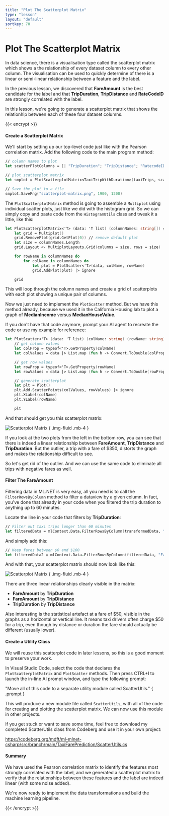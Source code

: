 ```yaml
---
title: "Plot The Scatterplot Matrix"
type: "lesson"
layout: "default"
sortkey: 70
---
```


# Plot The Scatterplot Matrix

In data science, there is a visualisation type called the scatterplot matrix which shows a the relationship of every dataset column to every other column. The visualisation can be used to quickly determine of there is a linear or semi-linear relationship between a feature and the label. 

In the previous lesson, we discovered that **FareAmount** is the best candidate for the label and that **TripDuration**, **TripDistance** and **RateCodeID** are strongly correlated with the label.

In this lesson, we're going to generate a scatterplot matrix that shows the relationhip between each of these four dataset columns. 

{{< encrypt >}}

#### Create a Scatterplot Matrix

We'll start by setting up our top-level code just like with the Pearson correlation matrix. Add the following code to the main program method:

```fsharp
// column names to plot
let scatterPlotColumns = [| "TripDuration"; "TripDistance"; "RatecodeID"; "FareAmount" |]

// plot scatterplot matrix
let smplot = PlotScatterplotMatrix<TaxiTripWithDuration>(taxiTrips, scatterPlotColumns)

// Save the plot to a file
smplot.SavePng("scatterplot-matrix.png", 1900, 1200)
```

The `PlotScatterplotMatrix` method is going to assemble a `Multiplot` using individual scatter plots, just like we did with the histogram grid. So we can simply copy and paste code from the `HistogramUtils` class and tweak it a little, like this:

```fsharp
let PlotScatterplotMatrix<'T> (data: 'T list) (columnNames: string[]) =
    let grid = Multiplot()
    grid.RemovePlot(grid.GetPlot(0)) // remove default plot
    let size = columnNames.Length
    grid.Layout <- MultiplotLayouts.Grid(columns = size, rows = size)

    for rowName in columnNames do
        for colName in columnNames do
            let plot = PlotScatter<'T>(data, colName, rowName)
            grid.AddPlot(plot) |> ignore

    grid
```

This will loop through the column names and create a grid of scatterplots with each plot showing a unique pair of columns. 

Now we just need to implement the `PlotScatter` method. But we have this method already, because we used it in the California Housing lab to plot a graph of **MedianIncome** versus **MedianHouseValue**. 

If you don't have that code anymore, prompt your AI agent to recreate the code or use my example for reference:

```fsharp
let PlotScatter<'T> (data: 'T list) (colName: string) (rowName: string) =
    // get column values
    let colProp = typeof<'T>.GetProperty(colName)
    let colValues = data |> List.map (fun h -> Convert.ToDouble(colProp.GetValue(h))) |> Array.ofList

    // get row values
    let rowProp = typeof<'T>.GetProperty(rowName)
    let rowValues = data |> List.map (fun h -> Convert.ToDouble(rowProp.GetValue(h))) |> Array.ofList

    // generate scatterplot
    let plt = Plot()
    plt.Add.ScatterPoints(colValues, rowValues) |> ignore
    plt.XLabel(colName)
    plt.YLabel(rowName)

    plt
```

And that should get you this scatterplot matrix:

![Scatterplot Matrix](../img/scatterplot-matrix.png)
{ .img-fluid .mb-4 }

If you look at the two plots from the left in the bottom row, you can see that there is indeed a linear relationship between **FareAmount**, **TripDistance** and **TripDuration**. But the outlier, a trip with a fare of $350, distorts the graph and makes the relationship difficult to see. 

So let's get rid of the outlier. And we can use the same code to eliminate all trips with negative fares as well.

#### Filter The FareAmount

Filtering data in ML.NET is very easy, all you need is to call the `FilterRowsByColumn` method to filter a dataview by a given column. In fact, you've done that already in your code when you filtered the trip duration to anything up to 60 minutes. 

Locate the line in your code that filters by **TripDuration**:

```fsharp
// Filter out taxi trips longer than 60 minutes
let filteredData = mlContext.Data.FilterRowsByColumn(transformedData, "TripDuration", upperBound = 60.0)
```

And simply add this:

```fsharp
// Keep fares between $0 and $100
let filteredData2 = mlContext.Data.FilterRowsByColumn(filteredData, "FareAmount", lowerBound = 0.0, upperBound = 100.0)
```

And with that, your scatterplot matrix should now look like this:

![Scatterplot Matrix](../img/scatterplot-matrix-2.png)
{ .img-fluid .mb-4 }

There are three linear relationships clearly visible in the matrix:

- **FareAmount** by **TripDuration**
- **FareAmount** by **TripDistance**
- **TripDuration** by **TripDistance**

Also interesting is the statistical artefact at a fare of $50, visible in the graphs as a horizontal or vertical line. It means taxi drivers often charge $50 for a trip, even though by distance or duration the fare should actually be different (usually lower). 

#### Create a Utility Class

We will reuse this scatterplot code in later lessons, so this is a good moment to preserve your work.

In Visual Studio Code, select the code that declares the `PlotScatterplotMatrix` and `PlotScatter` methods. Then press CTRL+I to launch the in-line AI prompt window, and type the following prompt:

"Move all of this code to a separate utility module called ScatterUtils."
{ .prompt }

This will produce a new module file called `ScatterUtils`, with all of the code for creating and plotting the scatterplot matrix. We can now use this module in other projects.

If you get stuck or want to save some time, feel free to download my completed ScatterUtils class from Codeberg and use it in your own project:

https://codeberg.org/mdft/ml-mlnet-csharp/src/branch/main/TaxiFarePrediction/ScatterUtils.cs


#### Summary

We have used the Pearson correlation matrix to identify the features most strongly correlated with the label, and we generated a scatterplot matrix to verify that the relationships between these features and the label are indeed linear (with some noise added).

We're now ready to implement the data transformations and build the machine learning pipeline. 

{{< /encrypt >}}